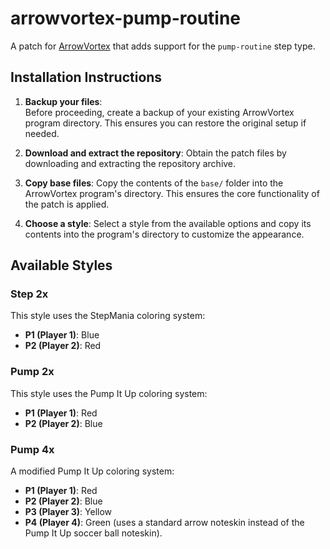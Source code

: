# arrowvortex-pump-routine
A patch for [ArrowVortex](https://arrowvortex.ddrnl.com/) that adds support for the `pump-routine` step type.

## Installation Instructions

1. **Backup your files**:  
   Before proceeding, create a backup of your existing ArrowVortex program directory. This ensures you can restore the original setup if needed.

2. **Download and extract the repository**:
   Obtain the patch files by downloading and extracting the repository archive.

3. **Copy base files**:
   Copy the contents of the `base/` folder into the ArrowVortex program's directory. This ensures the core functionality of the patch is applied.

4. **Choose a style**:
   Select a style from the available options and copy its contents into the program's directory to customize the appearance.

## Available Styles

### Step 2x
This style uses the StepMania coloring system:
- **P1 (Player 1)**: Blue
- **P2 (Player 2)**: Red

### Pump 2x
This style uses the Pump It Up coloring system:
- **P1 (Player 1)**: Red
- **P2 (Player 2)**: Blue

### Pump 4x
A modified Pump It Up coloring system:
- **P1 (Player 1)**: Red
- **P2 (Player 2)**: Blue
- **P3 (Player 3)**: Yellow
- **P4 (Player 4)**: Green (uses a standard arrow noteskin instead of the Pump It Up soccer ball noteskin).
